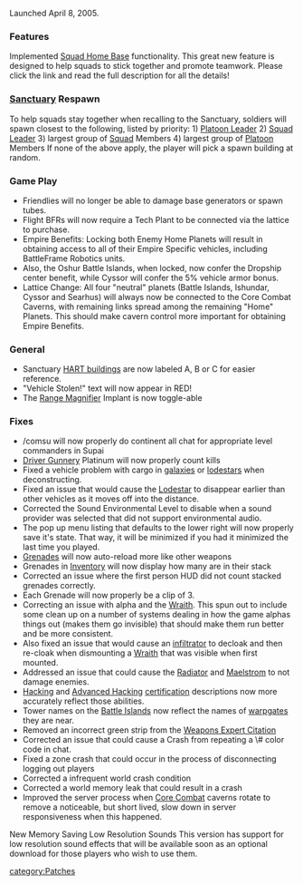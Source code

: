Launched April 8, 2005.

### Features

Implemented [Squad Home Base](/Squad_Home_Base "wikilink") functionality.
This great new feature is designed to help squads to stick together and
promote teamwork. Please click the link and read the full description
for all the details!

### [Sanctuary](/Sanctuary "wikilink") Respawn

To help squads stay together when recalling to the Sanctuary, soldiers
will spawn closest to the following, listed by priority: 1) [Platoon
Leader](/Platoon_Leader "wikilink") 2) [Squad
Leader](/Squad_Leader "wikilink") 3) largest group of
[Squad](/Squad "wikilink") Members 4) largest group of
[Platoon](/Platoon "wikilink") Members If none of the above apply, the
player will pick a spawn building at random.

### Game Play

- Friendlies will no longer be able to damage base generators or spawn
  tubes.
- Flight BFRs will now require a Tech Plant to be connected via the
  lattice to purchase.
- Empire Benefits: Locking both Enemy Home Planets will result in
  obtaining access to all of their Empire Specific vehicles, including
  BattleFrame Robotics units.
- Also, the Oshur Battle Islands, when locked, now confer the Dropship
  center benefit, while Cyssor will confer the 5% vehicle armor bonus.
- Lattice Change: All four "neutral" planets (Battle Islands,
  Ishundar, Cyssor and Searhus) will always now be connected to the
  Core Combat Caverns, with remaining links spread among the remaining
  "Home" Planets. This should make cavern control more important for
  obtaining Empire Benefits.

### General

- Sanctuary [HART buildings](/HART_building "wikilink") are now labeled
  A, B or C for easier reference.
- "Vehicle Stolen!" text will now appear in RED!
- The [Range Magnifier](/Range_Magnifier "wikilink") Implant is now
  toggle-able

### Fixes

- /comsu will now properly do continent all chat for appropriate level
  commanders in Supai
- [Driver Gunnery](/Driver_Gunnery "wikilink") Platinum will now
  properly count kills
- Fixed a vehicle problem with cargo in [galaxies](/Galaxy "wikilink")
  or [lodestars](/Lodestar "wikilink") when deconstructing.
- Fixed an issue that would cause the [Lodestar](/Lodestar "wikilink")
  to disappear earlier than other vehicles as it moves off into the
  distance.
- Corrected the Sound Environmental Level to disable when a sound
  provider was selected that did not support environmental audio.
- The pop up menu listing that defaults to the lower right will now
  properly save it's state. That way, it will be minimized if you had
  it minimized the last time you played.
- [Grenades](/Weapons_Index#Grenades "wikilink") will now auto-reload
  more like other weapons
- Grenades in [Inventory](/Inventory "wikilink") will now display how
  many are in their stack
- Corrected an issue where the first person HUD did not count stacked
  grenades correctly.
- Each Grenade will now properly be a clip of 3.
- Correcting an issue with alpha and the [Wraith](/Wraith "wikilink").
  This spun out to include some clean up on a number of systems
  dealing in how the game alphas things out (makes them go invisible)
  that should make them run better and be more consistent.
- Also fixed an issue that would cause an
  [infiltrator](/infiltrator "wikilink") to decloak and then re-cloak
  when dismounting a [Wraith](/Wraith "wikilink") that was visible when
  first mounted.
- Addressed an issue that could cause the
  [Radiator](/Radiator "wikilink") and
  [Maelstrom](/Maelstrom "wikilink") to not damage enemies.
- [Hacking](</Hacking_(Certification)> "wikilink") and [Advanced
  Hacking](/Advanced_Hacking "wikilink")
  [certification](/certification "wikilink") descriptions now more
  accurately reflect those abilities.
- Tower names on the [Battle Islands](/Battle_Islands "wikilink") now
  reflect the names of [warpgates](/warpgate "wikilink") they are near.
- Removed an incorrect green strip from the [Weapons Expert
  Citation](/Weapons_Citation "wikilink")
- Corrected an issue that could cause a Crash from repeating a \\#
  color code in chat.
- Fixed a zone crash that could occur in the process of disconnecting
  logging out players
- Corrected a infrequent world crash condition
- Corrected a world memory leak that could result in a crash
- Improved the server process when [Core
  Combat](/Core_Combat "wikilink") caverns rotate to remove a
  noticeable, but short lived, slow down in server responsiveness when
  this happened.

New Memory Saving Low Resolution Sounds This version has support for low
resolution sound effects that will be available soon as an optional
download for those players who wish to use them.

[category:Patches](/category:Patches "wikilink")
